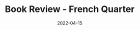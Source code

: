 ---
title: "Book Review - French Quarter"
date: "2022-04-15"
publishdate: "2022-03-26"
tags: ["book review"]
---